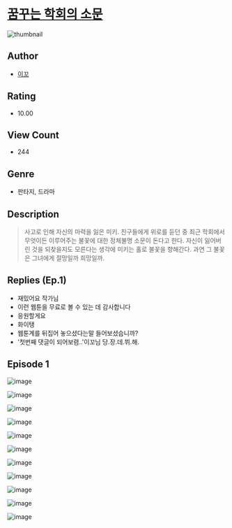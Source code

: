 # [꿈꾸는 학회의 소문](https://comic.naver.com/challenge/list?titleId=810365)
![thumbnail](https://image-comic.pstatic.net/user_contents_data/challenge_comic/2023/05/23/366791/upload_7219611271198422072_480x623.jpeg)

## Author
- [이꼬](https://comic.naver.com/artistTitle?id=366791)

## Rating
- 10.00

## View Count
- 244

## Genre
- 판타지, 드라마

## Description
> 사고로 인해 자신의 마력을 잃은 미키. 친구들에게 위로를 듣던 중 최근 학회에서 무엇이든 이루어주는 불꽃에 대한 정체불명 소문이 돈다고 한다. 자신이 잃어버린 것을 되찾을지도 모른다는 생각에 미키는 홀로 불꽃을 향해간다. 과연 그 불꽃은 그녀에게 절망일까 희망일까.

## Replies (Ep.1)
- 재밌어요 작가님
- 이런 웹툰을 무료로 볼 수 있는 데 감사합니다
- 응원할게요
- 화이탱
- 웹툰계를 뒤집어 놓으셨다는말 들어보셨습니까?
- '첫번째 댓글이 되어보렴..'이꼬님 당.장.데.뷔.해.

## Episode 1
![image](https://image-comic.pstatic.net/user_contents_data/challenge_comic/2023/05/23/366791/upload_7075209127838167349.jpeg)

![image](https://image-comic.pstatic.net/user_contents_data/challenge_comic/2023/05/23/366791/upload_4049353103113807157.jpeg)

![image](https://image-comic.pstatic.net/user_contents_data/challenge_comic/2023/05/23/366791/upload_3978985471335347761.jpeg)

![image](https://image-comic.pstatic.net/user_contents_data/challenge_comic/2023/05/23/366791/upload_7378134665752883767.jpeg)

![image](https://image-comic.pstatic.net/user_contents_data/challenge_comic/2023/05/23/366791/upload_7089844696913162803.jpeg)

![image](https://image-comic.pstatic.net/user_contents_data/challenge_comic/2023/05/23/366791/upload_3688842158995223398.jpeg)

![image](https://image-comic.pstatic.net/user_contents_data/challenge_comic/2023/05/23/366791/upload_3834923068488757815.jpeg)

![image](https://image-comic.pstatic.net/user_contents_data/challenge_comic/2023/05/23/366791/upload_7075492986437776486.jpeg)

![image](https://image-comic.pstatic.net/user_contents_data/challenge_comic/2023/05/23/366791/upload_3761126253183447346.jpeg)

![image](https://image-comic.pstatic.net/user_contents_data/challenge_comic/2023/05/23/366791/upload_3760848952173683511.jpeg)

![image](https://image-comic.pstatic.net/user_contents_data/challenge_comic/2023/05/23/366791/upload_7305228257462597944.jpeg)
